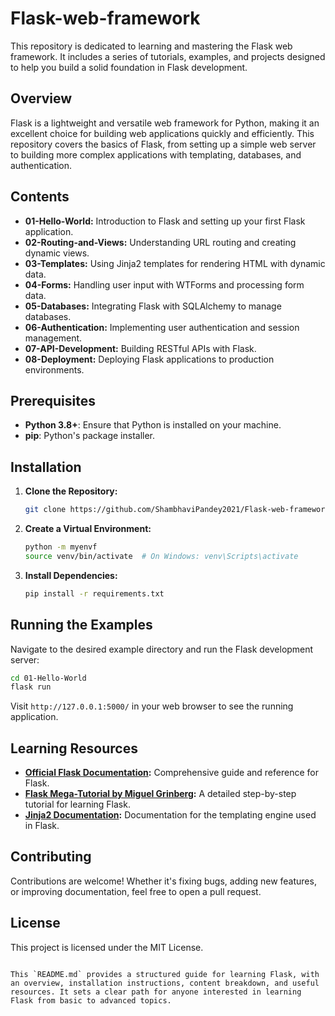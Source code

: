 # Flask-web-framework

This repository is dedicated to learning and mastering the Flask web framework. It includes a series of tutorials, examples, and projects designed to help you build a solid foundation in Flask development.

## Overview

Flask is a lightweight and versatile web framework for Python, making it an excellent choice for building web applications quickly and efficiently. This repository covers the basics of Flask, from setting up a simple web server to building more complex applications with templating, databases, and authentication.

## Contents

- **01-Hello-World:** Introduction to Flask and setting up your first Flask application.
- **02-Routing-and-Views:** Understanding URL routing and creating dynamic views.
- **03-Templates:** Using Jinja2 templates for rendering HTML with dynamic data.
- **04-Forms:** Handling user input with WTForms and processing form data.
- **05-Databases:** Integrating Flask with SQLAlchemy to manage databases.
- **06-Authentication:** Implementing user authentication and session management.
- **07-API-Development:** Building RESTful APIs with Flask.
- **08-Deployment:** Deploying Flask applications to production environments.

## Prerequisites

- **Python 3.8+**: Ensure that Python is installed on your machine.
- **pip**: Python's package installer.

## Installation

1. **Clone the Repository:**

   ```bash
   git clone https://github.com/ShambhaviPandey2021/Flask-web-framework.git
   ```

2. **Create a Virtual Environment:**

   ```bash
   python -m myenvf
   source venv/bin/activate  # On Windows: venv\Scripts\activate
   ```

3. **Install Dependencies:**

   ```bash
   pip install -r requirements.txt
   ```

## Running the Examples

Navigate to the desired example directory and run the Flask development server:

```bash
cd 01-Hello-World
flask run
```

Visit `http://127.0.0.1:5000/` in your web browser to see the running application.

## Learning Resources

- **[Official Flask Documentation](https://flask.palletsprojects.com/en/2.0.x/):** Comprehensive guide and reference for Flask.
- **[Flask Mega-Tutorial by Miguel Grinberg](https://blog.miguelgrinberg.com/post/the-flask-mega-tutorial-part-i-hello-world):** A detailed step-by-step tutorial for learning Flask.
- **[Jinja2 Documentation](https://jinja.palletsprojects.com/en/3.0.x/):** Documentation for the templating engine used in Flask.

## Contributing

Contributions are welcome! Whether it's fixing bugs, adding new features, or improving documentation, feel free to open a pull request.

## License

This project is licensed under the MIT License.
```

This `README.md` provides a structured guide for learning Flask, with an overview, installation instructions, content breakdown, and useful resources. It sets a clear path for anyone interested in learning Flask from basic to advanced topics.
